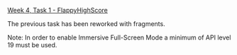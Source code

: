 <a href="https://github.com/HackBulgaria/Android-1/tree/master/week4/1-FlappyHighScore">Week 4, Task 1 - FlappyHighScore<a>

The previous task has been reworked with fragments.

Note: In order to enable Immersive Full-Screen Mode a minimum of API level 19 must be used.
